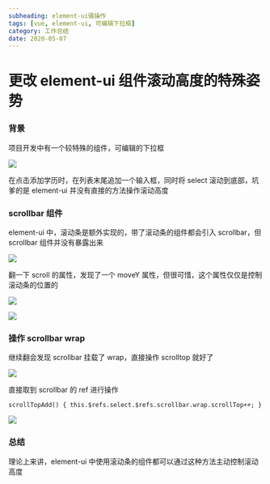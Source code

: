 ```yaml
---
subheading: element-ui骚操作
tags: [vue, element-ui, 可编辑下拉框]
category: 工作总结
date: 2020-05-07
---
```


# 更改 element-ui 组件滚动高度的特殊姿势

### 背景

项目开发中有一个较特殊的组件，可编辑的下拉框

![](http://media-bed.streakingman.com/blog-img/%E5%8F%AF%E7%BC%96%E8%BE%91%E4%B8%8B%E6%8B%89%E6%A1%86.png)

在点击添加学历时，在列表末尾追加一个输入框，同时将 select 滚动到底部，坑爹的是 element-ui 并没有直接的方法操作滚动高度

### scrollbar 组件

element-ui 中，滚动条是额外实现的，带了滚动条的组件都会引入 scrollbar，但 scrollbar 组件并没有暴露出来

![](http://media-bed.streakingman.com/blog-img/element-scrollbar.png)

翻一下 scroll 的属性，发现了一个 moveY 属性，但很可惜，这个属性仅仅是控制滚动条的位置的

![](http://media-bed.streakingman.com/blog-img/element-scrollbar-movey.png)

![](http://media-bed.streakingman.com/blog-img/element-ui-ref-scrollbar-moveY-test.gif)

### 操作 scrollbar wrap

继续翻会发现 scrollbar 挂载了 wrap，直接操作 scrolltop 就好了

![](http://media-bed.streakingman.com/blog-img/element-ui-ref-scrollbar-wrap.png)

直接取到 scrollbar 的 ref 进行操作

```vue
scrollTopAdd() { this.$refs.select.$refs.scrollbar.wrap.scrollTop++; }
```

![](http://media-bed.streakingman.com/blog-img/element-ui-ref-scrollbar-wrap-test.gif)

### 总结

理论上来讲，element-ui 中使用滚动条的组件都可以通过这种方法主动控制滚动高度
